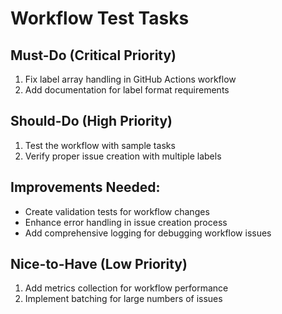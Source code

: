 # Workflow Test Tasks

## Must-Do (Critical Priority)

1. Fix label array handling in GitHub Actions workflow
2. Add documentation for label format requirements

## Should-Do (High Priority) 

1. Test the workflow with sample tasks
2. Verify proper issue creation with multiple labels

## Improvements Needed:
- Create validation tests for workflow changes
- Enhance error handling in issue creation process
- Add comprehensive logging for debugging workflow issues

## Nice-to-Have (Low Priority)

1. Add metrics collection for workflow performance
2. Implement batching for large numbers of issues